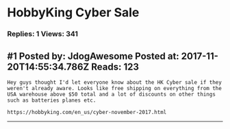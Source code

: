 # HobbyKing Cyber Sale

### Replies: 1 Views: 341

## \#1 Posted by: JdogAwesome Posted at: 2017-11-20T14:55:34.786Z Reads: 123

```
Hey guys thought I'd let everyone know about the HK Cyber sale if they weren't already aware. Looks like free shipping on everything from the USA warehouse above $50 total and a lot of discounts on other things such as batteries planes etc. 

https://hobbyking.com/en_us/cyber-november-2017.html
```

---

